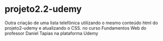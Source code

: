 # projeto2.2-udemy
Outra criação de uma lista telefônica utilizando o mesmo conteúdo html do projeto2-udemy e atualizando o CSS. no curso Fundamentos Web do professor Daniel Tapias na plataforma Udemy
